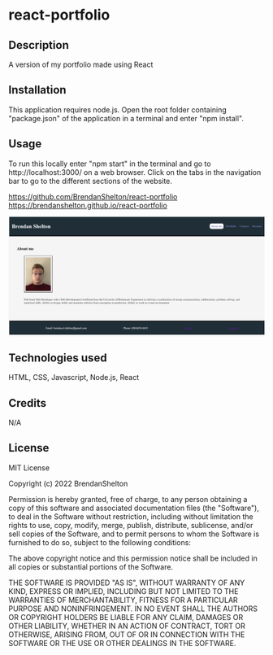 # react-portfolio


## Description

A version of my portfolio made using React

## Installation

This application requires node.js. Open the root folder containing "package.json" of the application in a terminal and enter "npm install".

## Usage

To run this locally enter "npm start" in the terminal and go to http://localhost:3000/ on a web browser. Click on the tabs in the navigation bar to go to the different sections of the website.


https://github.com/BrendanShelton/react-portfolio
https://brendanshelton.github.io/react-portfolio

![screenshot of application](screenshot.PNG)

## Technologies used

HTML, CSS, Javascript, Node.js, React 

## Credits

N/A

## License

MIT License

Copyright (c) 2022 BrendanShelton

Permission is hereby granted, free of charge, to any person obtaining a copy
of this software and associated documentation files (the "Software"), to deal
in the Software without restriction, including without limitation the rights
to use, copy, modify, merge, publish, distribute, sublicense, and/or sell
copies of the Software, and to permit persons to whom the Software is
furnished to do so, subject to the following conditions:

The above copyright notice and this permission notice shall be included in all
copies or substantial portions of the Software.

THE SOFTWARE IS PROVIDED "AS IS", WITHOUT WARRANTY OF ANY KIND, EXPRESS OR
IMPLIED, INCLUDING BUT NOT LIMITED TO THE WARRANTIES OF MERCHANTABILITY,
FITNESS FOR A PARTICULAR PURPOSE AND NONINFRINGEMENT. IN NO EVENT SHALL THE
AUTHORS OR COPYRIGHT HOLDERS BE LIABLE FOR ANY CLAIM, DAMAGES OR OTHER
LIABILITY, WHETHER IN AN ACTION OF CONTRACT, TORT OR OTHERWISE, ARISING FROM,
OUT OF OR IN CONNECTION WITH THE SOFTWARE OR THE USE OR OTHER DEALINGS IN THE
SOFTWARE.